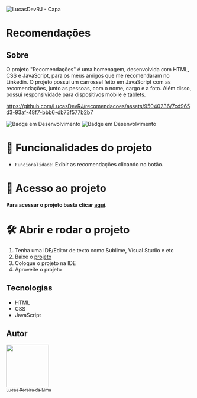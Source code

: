 ![LucasDevRJ - Capa](https://user-images.githubusercontent.com/95040236/147415952-3be56c26-f85d-4489-bb6b-e32128ac7ce3.png)

# Recomendações

## Sobre
O projeto "Recomendações" é uma homenagem, desenvolvida com HTML, CSS e JavaScript, para os meus amigos que me recomendaram no Linkedin. O projeto possui um carrossel feito em JavaScript com as recomendações, junto as pessoas, com o nome, cargo e a foto. Além disso, possui responsividade para dispositivos mobile e tablets. 

https://github.com/LucasDevRJ/recomendacoes/assets/95040236/7cd965d3-93af-48f7-bbb6-db73f577b2b7

![Badge em Desenvolvimento](http://img.shields.io/static/v1?label=STATUS&message=%20Finalizado&color=GREEN&style=for-the-badge)
![Badge em Desenvolvimento](http://img.shields.io/static/v1?label=Desenvolvedor&message=%20LucasDevRJ&color=GREEN&style=for-the-badge)

# :hammer: Funcionalidades do projeto
- `Funcionalidade`: Exibir as recomendações clicando no botão.

# 📁 Acesso ao projeto
**Para acessar o projeto basta clicar <a href="https://recomendacoes.vercel.app/">aqui</a>.**

# 🛠️ Abrir e rodar o projeto
1. Tenha uma IDE/Editor de texto como Sublime, Visual Studio e etc
2. Baixe o <a href="https://github.com/LucasDevRJ/recomendacoes/archive/refs/heads/main.zip">projeto</a>
3. Coloque o projeto na IDE
4. Aproveite o projeto

## Tecnologias
- HTML
- CSS
- JavaScript

## Autor
[<img src="https://avatars.githubusercontent.com/u/95040236?v=4" width=115><br><sub>Lucas Pereira de Lima</sub>](https://github.com/LucasDevRJ)
